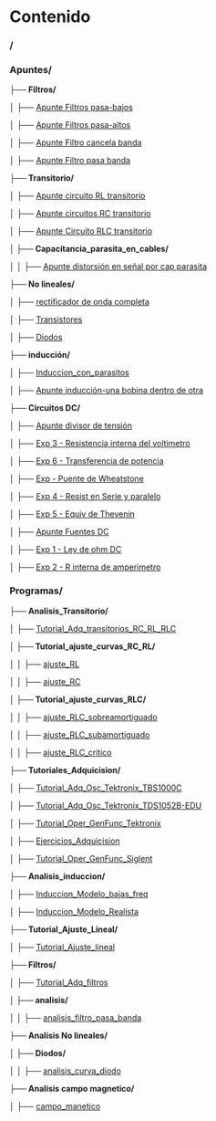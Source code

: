 # Contenido 


### /

### Apuntes/

**├── Filtros/**

│   ├── [Apunte Filtros pasa-bajos](./Apuntes/Filtros/Apunte%20Filtros%20pasa-bajos.md)

│   ├── [Apunte Filtros pasa-altos](./Apuntes/Filtros/Apunte%20Filtros%20pasa-altos.md)

│   ├── [Apunte Filtro cancela banda](./Apuntes/Filtros/Apunte%20Filtro%20cancela%20banda.md)

│   ├── [Apunte Filtro pasa banda](./Apuntes/Filtros/Apunte%20Filtro%20pasa%20banda.md)

**├── Transitorio/**

│   ├── [Apunte circuito RL transitorio](./Apuntes/Transitorio/Apunte%20circuito%20RL%20transitorio.md)

│   ├── [Apunte circuitos RC transitorio](./Apuntes/Transitorio/Apunte%20circuitos%20RC%20transitorio.md)

│   ├── [Apunte Circuito RLC transitorio](./Apuntes/Transitorio/Apunte%20Circuito%20RLC%20transitorio.md)

**│   ├── Capacitancia_parasita_en_cables/**

│   │   ├── [Apunte distorsión en señal por cap parasita](./Apuntes/Transitorio/Capacitancia_parasita_en_cables/Apunte%20distorsión%20en%20señal%20por%20cap%20parasita.md)

**├── No lineales/**

│   ├── [rectificador de onda completa](./Apuntes/No%20lineales/rectificador%20de%20onda%20completa.md)

│   ├── [Transistores](./Apuntes/No%20lineales/Transistores.md)

│   ├── [Diodos](./Apuntes/No%20lineales/Diodos.md)

**├── inducción/**

│   ├── [Induccion_con_parasitos](./Apuntes/inducción/Induccion_con_parasitos.md)

│   ├── [Apunte inducción-una bobina dentro de otra](./Apuntes/inducción/Apunte%20inducción-una%20bobina%20dentro%20de%20otra.md)

**├── Circuitos DC/**

│   ├── [Apunte divisor de tensión](./Apuntes/Circuitos%20DC/Apunte%20divisor%20de%20tensión.md)

│   ├── [Exp 3 - Resistencia interna del voltimetro](./Apuntes/Circuitos%20DC/Exp%203%20-%20Resistencia%20interna%20del%20voltimetro.md)

│   ├── [Exp 6 - Transferencia de potencia](./Apuntes/Circuitos%20DC/Exp%206%20-%20Transferencia%20de%20potencia.md)

│   ├── [Exp - Puente de Wheatstone](./Apuntes/Circuitos%20DC/Exp%20-%20Puente%20de%20Wheatstone.md)

│   ├── [Exp 4 - Resist en Serie y paralelo](./Apuntes/Circuitos%20DC/Exp%204%20-%20Resist%20en%20Serie%20y%20paralelo.md)

│   ├── [Exp 5 - Equiv de Thevenin](./Apuntes/Circuitos%20DC/Exp%205%20-%20Equiv%20de%20Thevenin.md)

│   ├── [Apunte Fuentes DC](./Apuntes/Circuitos%20DC/Apunte%20Fuentes%20DC.md)

│   ├── [Exp 1 - Ley de ohm DC](./Apuntes/Circuitos%20DC/Exp%201%20-%20Ley%20de%20ohm%20DC.md)

│   ├── [Exp 2 - R interna de amperimetro](./Apuntes/Circuitos%20DC/Exp%202%20-%20R%20interna%20de%20amperimetro.md)

### Programas/

**├── Analisis_Transitorio/**

│   ├── [Tutorial_Adq_transitorios_RC_RL_RLC](./Programas/Analisis_Transitorio/Tutorial_Adq_transitorios_RC_RL_RLC.ipynb)

**│   ├── Tutorial_ajuste_curvas_RC_RL/**

│   │   ├── [ajuste_RL](./Programas/Analisis_Transitorio/Tutorial_ajuste_curvas_RC_RL/ajuste_RL.ipynb)

│   │   ├── [ajuste_RC](./Programas/Analisis_Transitorio/Tutorial_ajuste_curvas_RC_RL/ajuste_RC.ipynb)

**│   ├── Tutorial_ajuste_curvas_RLC/**

│   │   ├── [ajuste_RLC_sobreamortiguado](./Programas/Analisis_Transitorio/Tutorial_ajuste_curvas_RLC/ajuste_RLC_sobreamortiguado.ipynb)

│   │   ├── [ajuste_RLC_subamortiguado](./Programas/Analisis_Transitorio/Tutorial_ajuste_curvas_RLC/ajuste_RLC_subamortiguado.ipynb)

│   │   ├── [ajuste_RLC_critico](./Programas/Analisis_Transitorio/Tutorial_ajuste_curvas_RLC/ajuste_RLC_critico.ipynb)

**├── Tutoriales_Adquicision/**

│   ├── [Tutorial_Adq_Osc_Tektronix_TBS1000C](./Programas/Tutoriales_Adquicision/Tutorial_Adq_Osc_Tektronix_TBS1000C.ipynb)

│   ├── [Tutorial_Adq_Osc_Tektronix_TDS1052B-EDU](./Programas/Tutoriales_Adquicision/Tutorial_Adq_Osc_Tektronix_TDS1052B-EDU.ipynb)

│   ├── [Tutorial_Oper_GenFunc_Tektronix](./Programas/Tutoriales_Adquicision/Tutorial_Oper_GenFunc_Tektronix.ipynb)

│   ├── [Ejercicios_Adquicision](./Programas/Tutoriales_Adquicision/Ejercicios_Adquicision.ipynb)

│   ├── [Tutorial_Oper_GenFunc_Siglent](./Programas/Tutoriales_Adquicision/Tutorial_Oper_GenFunc_Siglent.ipynb)

**├── Analisis_induccion/**

│   ├── [Induccion_Modelo_bajas_freq](./Programas/Analisis_induccion/Induccion_Modelo_bajas_freq.ipynb)

│   ├── [Induccion_Modelo_Realista](./Programas/Analisis_induccion/Induccion_Modelo_Realista.ipynb)

**├── Tutorial_Ajuste_Lineal/**

│   ├── [Tutorial_Ajuste_lineal](./Programas/Tutorial_Ajuste_Lineal/Tutorial_Ajuste_lineal.ipynb)

**├── Filtros/**

│   ├── [Tutorial_Adq_filtros](./Programas/Filtros/Tutorial_Adq_filtros.ipynb)

**│   ├── analisis/**

│   │   ├── [analisis_filtro_pasa_banda](./Programas/Filtros/analisis/analisis_filtro_pasa_banda.ipynb)

**├── Analisis No lineales/**

**│   ├── Diodos/**

│   │   ├── [analisis_curva_diodo](./Programas/Analisis%20No%20lineales/Diodos/analisis_curva_diodo.ipynb)

**├── Analisis campo magnetico/**

│   ├── [campo_manetico](./Programas/Analisis%20campo%20magnetico/campo_manetico.ipynb)

